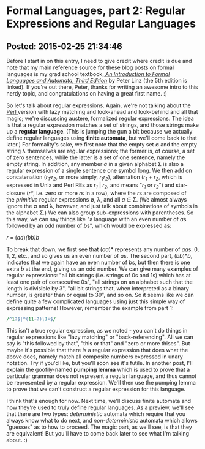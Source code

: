Formal Languages, part 2: Regular Expressions and Regular Languages
===============

Posted: 2015-02-25 21:34:46
-------------------------

Before I start in on this entry, I need to give credit where credit is due and note that my main reference source for these blog posts on formal languages is my grad school textbook,<a href="http://www.amazon.com/Introduction-Formal-Languages-Automata-5th/dp/144961552X">&#160;<em>An Introduction to Formal Languages and Automata, Third Edition</em></a> by Peter Linz (the 5th edition is linked). If you're out there, Peter, thanks for writing an awesome intro to this nerdy topic, and congratulations on having a great first name. :)

So let's talk about regular expressions. Again, we're not talking about the <a href="http://perldoc.perl.org/perlre.html">Perl </a>version with lazy matching and look-ahead and look-behind and all that magic; we're discussing&#160;austere, formalized regular expressions. The idea is that a regular expression matches a set of strings, and those strings make up a&#160;<strong>regular language</strong>. (This is jumping the gun a bit because we actually define regular languages using <strong>finite automata</strong>, but we'll come back to that later.)&#160;For formality's sake, we first note that the empty set &#8709; and the empty string &#955; themselves are regular expressions; the former is, of course, a set of zero sentences, while the latter is a set of one sentence, namely the empty string. In addition, any member&#160;<em>a</em> in a given alphabet &#931; is also a regular expression of a single sentence one symbol long. We then add on concatenation (<em>r<sub>1</sub></em>&#183;<em>r<sub>2</sub></em>, or more simply, <em>r<sub>1</sub>r<sub>2</sub></em>), alternation (<em>r<sub>1</sub></em> + <em>r<sub>2</sub></em>, which is expressed in Unix and Perl REs as <em>r<sub>1</sub></em> | <em>r<sub>2</sub></em>, and means "<em>r<sub>1</sub></em> or <em>r<sub>2</sub></em>") and star-closure (<em>r*</em>, i.e. zero or more&#160;<em>r</em>s in a row), where the&#160;<em>r</em>s are composed of the&#160;<em>primitive</em> regular expressions&#160;&#8709;,&#160;&#955;, and all&#160;<em>a</em>&#160;&#8712; &#931;. (We almost always ignore the &#8709; and &#955;, however, and just talk about combinations of symbols in the alphabet &#931;.) We can also group sub-expressions with parentheses. So this way, we can say things like "a language with an even number of&#160;<em>a</em>s followed by an odd number of&#160;<em>b</em>s", which would be expressed as:

<em>r</em> = (<i>aa</i>)*(<i>bb</i>)*<i>b</i>

To break that down, we first see that&#160;(<em>aa</em>)* represents any number of <i>aa</i>s: 0, 1, 2, etc., and so gives us an even number of <i>a</i>s. The second part, (<i>bb</i>)*<i>b</i>, indicates that we again have an even number of <i>b</i>s, but then there is one extra <i>b</i> at the end, giving us an odd number. We can give many examples of regular expressions: "all bit strings&#160;(i.e. strings of 0s and 1s) which has at least one pair of consecutive 0s", "all strings on an alphabet such that the length is divisible by 3", "all bit strings that, when interpreted as a binary number, is greater than or equal to 39", and so on. So it seems like we can define quite a few complicated languages using just this simple way of expressing patterns! However, remember the example from part 1:

```perl
/^1?$|^(11+?)\1+$/
```

This isn't a true regular expression, as we noted - you can't do things in regular expressions like "lazy matching" or "back-referencing". All we can say is "this followed by that", "this or that" and "zero or more thises". But maybe it's possible that there&#160;<em>is</em> a regular expression that does what the above does, namely match all composite numbers expressed in unary notation. Try if you'd like, but you'll soon see it's futile. In another post, I'll explain the goofily-named&#160;<strong>pumping lemma</strong> which is used to prove that a particular grammar does not represent a regular language, and thus cannot be represented by a regular expression. We'll then use the pumping lemma to prove that we can't construct a regular expression for this language.

I think that's enough for now. Next time, we'll discuss finite automata and how they're used to truly define regular languages. As a preview, we'll see that there are two types:&#160;<em>deterministic</em> automata which require that you always know what to do next, and&#160;<i>non-deterministic</i> automata which allows "guesses" as to how to proceed. The magic part, as we'll see, is that they are equivalent! But you'll have to come back later to see what I'm talking about. :)
